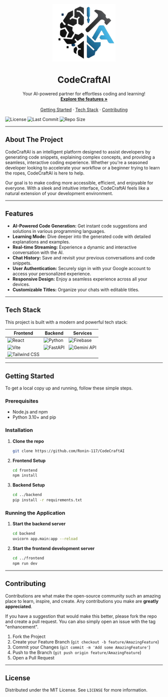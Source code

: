 <div align="center">
  <img src="/frontend/public/logo.png" alt="CodeCraftAI Logo" width="200"/>
  <h1 align="center">CodeCraftAI</h1>
  <p align="center">
    Your AI-powered partner for effortless coding and learning!
    <br />
    <a href="#features"><strong>Explore the features »</strong></a>
    <br />
    <br />
    <a href="#getting-started">Getting Started</a>
    ·
    <a href="#tech-stack">Tech Stack</a>
    ·
    <a href="#contributing">Contributing</a>
  </p>
</div>

![License](https://img.shields.io/badge/license-MIT-blue.svg)
![Last Commit](https://img.shields.io/github/last-commit/google/generative-ai-docs)
![Repo Size](https://img.shields.io/github/repo-size/google/generative-ai-docs)

---

## About The Project

CodeCraftAI is an intelligent platform designed to assist developers by generating code snippets, explaining complex concepts, and providing a seamless, interactive coding experience. Whether you're a seasoned developer looking to accelerate your workflow or a beginner trying to learn the ropes, CodeCraftAI is here to help.

Our goal is to make coding more accessible, efficient, and enjoyable for everyone. With a sleek and intuitive interface, CodeCraftAI feels like a natural extension of your development environment.

---

## Features

- **AI-Powered Code Generation:** Get instant code suggestions and solutions in various programming languages.
- **Learning Mode:** Dive deeper into the generated code with detailed explanations and examples.
- **Real-time Streaming:** Experience a dynamic and interactive conversation with the AI.
- **Chat History:** Save and revisit your previous conversations and code snippets.
- **User Authentication:** Securely sign in with your Google account to access your personalized experience.
- **Responsive Design:** Enjoy a seamless experience across all your devices.
- **Customizable Titles:** Organize your chats with editable titles.

---

## Tech Stack

This project is built with a modern and powerful tech stack:

| Frontend | Backend | Services |
|---|---|---|
| ![React](https://img.shields.io/badge/-React-61DAFB?style=for-the-badge&logo=react&logoColor=white) | ![Python](https://img.shields.io/badge/-Python-3776AB?style=for-the-badge&logo=python&logoColor=white) | ![Firebase](https://img.shields.io/badge/-Firebase-FFCA28?style=for-the-badge&logo=firebase&logoColor=white) |
| ![Vite](https://img.shields.io/badge/-Vite-646CFF?style=for-the-badge&logo=vite&logoColor=white) | ![FastAPI](https://img.shields.io/badge/-FastAPI-009688?style=for-the-badge&logo=fastapi&logoColor=white) | ![Gemini API](https://img.shields.io/badge/-Gemini_API-4A90E2?style=for-the-badge) |
| ![Tailwind CSS](https://img.shields.io/badge/-Tailwind_CSS-38B2AC?style=for-the-badge&logo=tailwind-css&logoColor=white) | | |

---

## Getting Started

To get a local copy up and running, follow these simple steps.

### Prerequisites

- Node.js and npm
- Python 3.10+ and pip

### Installation

1.  **Clone the repo**
    ```sh
    git clone https://github.com/Ronin-117/CodeCraftAI
    ```
2.  **Frontend Setup**
    ```sh
    cd frontend
    npm install
    ```
3.  **Backend Setup**
    ```sh
    cd ../backend
    pip install -r requirements.txt
    ```

### Running the Application

1.  **Start the backend server**
    ```sh
    cd backend
    uvicorn app.main:app --reload
    ```
2.  **Start the frontend development server**
    ```sh
    cd ../frontend
    npm run dev
    ```

---

## Contributing

Contributions are what make the open-source community such an amazing place to learn, inspire, and create. Any contributions you make are **greatly appreciated**.

If you have a suggestion that would make this better, please fork the repo and create a pull request. You can also simply open an issue with the tag "enhancement".

1.  Fork the Project
2.  Create your Feature Branch (`git checkout -b feature/AmazingFeature`)
3.  Commit your Changes (`git commit -m 'Add some AmazingFeature'`)
4.  Push to the Branch (`git push origin feature/AmazingFeature`)
5.  Open a Pull Request

---

## License

Distributed under the MIT License. See `LICENSE` for more information.
